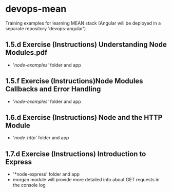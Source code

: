 # devops-mean
Training examples for learning MEAN stack (Angular will be deployed in a separate repository 'devops-angular')

## 1.5.d Exercise (Instructions) Understanding Node Modules.pdf
   - '*node-examples*' folder and app

## 1.5.f Exercise (Instructions)Node Modules Callbacks and Error Handling
   - '*node-examples*' folder and app

## 1.6.d Exercise (Instructions) Node and the HTTP Module
   - '*node-http*' folder and app

## 1.7.d Exercise (Instructions) Introduction to Express
   - '*node-express' folder and app
   - morgan module will provide more detailed info about GET requests in the console log
##
